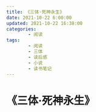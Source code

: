 ```yaml
---
title: 《三体·死神永生》
date: 2021-10-22 6:00:00
updated: 2021-10-22 16:38:00
categories:
        - 阅读
tags:
        - 阅读
        - 三体
        - 读后感
        - 小说
        - 读书笔记
---
```


# 《三体·死神永生》
